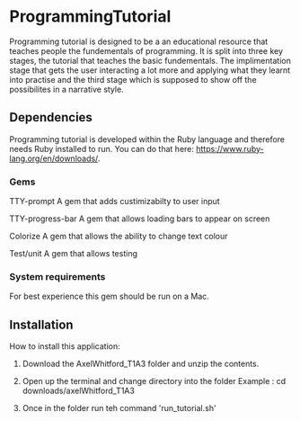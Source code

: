 # ProgrammingTutorial

Programming tutorial is designed to be a an educational resource that teaches people the fundementals of programming. It is split into three key stages, the tutorial that teaches the basic fundementals. The implimentation stage that gets the user interacting a lot more and applying what they learnt into practise and the third stage which is supposed to show off the possibilites in a narrative style.

## Dependencies

Programming tutorial is developed within the Ruby language and therefore needs Ruby installed to run. You can do that here: https://www.ruby-lang.org/en/downloads/.

### Gems

TTY-prompt
A gem that adds custimizabilty to user input

TTY-progress-bar
A gem that allows loading bars to appear on screen

Colorize
A gem that allows the ability to change text colour

Test/unit
A gem that allows testing

### System requirements

For best experience this gem should be run on a Mac.

## Installation

How to install this application: 

1. Download the AxelWhitford_T1A3 folder and unzip the contents.

2. Open up the terminal and change directory into the folder 
    Example : cd downloads/axelWhitford_T1A3

3. Once in the folder run teh command 'run_tutorial.sh'


